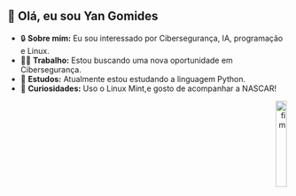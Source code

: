 ## 👋 Olá, eu sou Yan Gomides
- 🔒 **Sobre mim:** Eu sou interessado por Cibersegurança, IA, programação e Linux. 
- 🤝🏼 **Trabalho:** Estou buscando uma nova oportunidade em Cibersegurança.
- 🐍 **Estudos:** Atualmente estou estudando a linguagem Python.
- 🌿 **Curiosidades:** Uso o Linux Mint,e gosto de acompanhar a NASCAR!
  
<div align="right">
  <img src="https://github.com/user-attachments/assets/64b9f33a-19d3-4bc5-837a-980652b53391" alt="fim" width="20%" />
</div>

